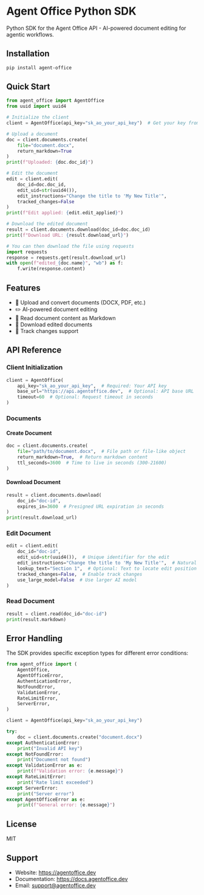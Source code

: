 # Agent Office Python SDK

Python SDK for the Agent Office API - AI-powered document editing for agentic workflows.

## Installation

```bash
pip install agent-office
```

## Quick Start

```python
from agent_office import AgentOffice
from uuid import uuid4

# Initialize the client
client = AgentOffice(api_key="sk_ao_your_api_key")  # Get your key from https://agentoffice.dev

# Upload a document
doc = client.documents.create(
    file="document.docx",
    return_markdown=True
)
print(f"Uploaded: {doc.doc_id}")

# Edit the document
edit = client.edit(
    doc_id=doc.doc_id,
    edit_uid=str(uuid4()),
    edit_instructions="Change the title to 'My New Title'",
    tracked_changes=False
)
print(f"Edit applied: {edit.edit_applied}")

# Download the edited document
result = client.documents.download(doc_id=doc.doc_id)
print(f"Download URL: {result.download_url}")

# You can then download the file using requests
import requests
response = requests.get(result.download_url)
with open(f"edited_{doc.name}", "wb") as f:
    f.write(response.content)
```

## Features

- 📝 Upload and convert documents (DOCX, PDF, etc.)
- ✏️ AI-powered document editing
- 📖 Read document content as Markdown
- 💾 Download edited documents
- 🔄 Track changes support

## API Reference

### Client Initialization

```python
client = AgentOffice(
    api_key="sk_ao_your_api_key",  # Required: Your API key
    base_url="https://api.agentoffice.dev",  # Optional: API base URL
    timeout=60  # Optional: Request timeout in seconds
)
```

### Documents

#### Create Document

```python
doc = client.documents.create(
    file="path/to/document.docx",  # File path or file-like object
    return_markdown=True,  # Return markdown content
    ttl_seconds=3600  # Time to live in seconds (300-21600)
)
```

#### Download Document

```python
result = client.documents.download(
    doc_id="doc-id",
    expires_in=3600  # Presigned URL expiration in seconds
)
print(result.download_url)
```

### Edit Document

```python
edit = client.edit(
    doc_id="doc-id",
    edit_uid=str(uuid4()),  # Unique identifier for the edit
    edit_instructions="Change the title to 'My New Title'",  # Natural language instructions
    lookup_text="Section 1",  # Optional: Text to locate edit position
    tracked_changes=False,  # Enable track changes
    use_large_model=False  # Use larger AI model
)
```

### Read Document

```python
result = client.read(doc_id="doc-id")
print(result.markdown)
```

## Error Handling

The SDK provides specific exception types for different error conditions:

```python
from agent_office import (
    AgentOffice,
    AgentOfficeError,
    AuthenticationError,
    NotFoundError,
    ValidationError,
    RateLimitError,
    ServerError,
)

client = AgentOffice(api_key="sk_ao_your_api_key")

try:
    doc = client.documents.create("document.docx")
except AuthenticationError:
    print("Invalid API key")
except NotFoundError:
    print("Document not found")
except ValidationError as e:
    print(f"Validation error: {e.message}")
except RateLimitError:
    print("Rate limit exceeded")
except ServerError:
    print("Server error")
except AgentOfficeError as e:
    print(f"General error: {e.message}")
```

## License

MIT

## Support

- Website: https://agentoffice.dev
- Documentation: https://docs.agentoffice.dev
- Email: support@agentoffice.dev
